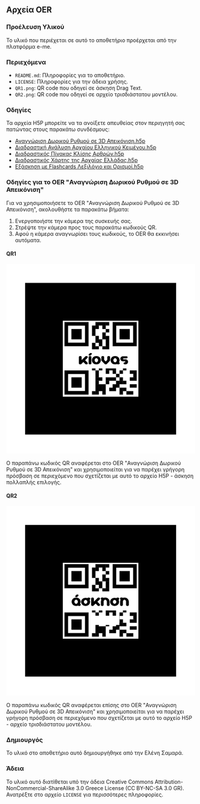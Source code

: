 ## Αρχεία OER

### Προέλευση Υλικού
Το υλικό που περιέχεται σε αυτό το αποθετήριο προέρχεται από την πλατφόρμα e-me.

### Περιεχόμενα
- `README.md`: Πληροφορίες για το αποθετήριο.
- `LICENSE`: Πληροφορίες για την άδεια χρήσης.
- `QR1.png`: QR code που οδηγεί σε άσκηση Drag Text.
- `QR2.png`: QR code που οδηγεί σε αρχείο τρισδιάστατου μοντέλου.

### Οδηγίες
Τα αρχεία H5P μπορείτε να τα ανοίξετε απευθείας στον περιηγητή σας πατώντας στους παρακάτω συνδέσμους:

- [Αναγνώριση Δωρικού Ρυθμού σε 3D Απεικόνιση.h5p](https://content.e-me.edu.gr/wp-admin/admin-ajax.php?action=h5p_embed&id=1396886)
- [Διαδραστική Ανάλυση Αρχαίου Ελληνικού Κειμένου.h5p](https://content.e-me.edu.gr/wp-admin/admin-ajax.php?action=h5p_embed&id=1396882)
- [Διαδραστικός Πίνακας Κλίσης Αρθρών.h5p](https://content.e-me.edu.gr/wp-admin/admin-ajax.php?action=h5p_embed&id=1396879)
- [Διαδραστικός Χάρτης της Αρχαίας Ελλάδας.h5p](https://content.e-me.edu.gr/wp-admin/admin-ajax.php?action=h5p_embed&id=1396885)
- [Εξάσκηση με Flashcards Λεξιλόγιο και Ορισμοί.h5p](https://content.e-me.edu.gr/wp-admin/admin-ajax.php?action=h5p_embed&id=1396888)

### Οδηγίες για το OER "Αναγνώριση Δωρικού Ρυθμού σε 3D Απεικόνιση"
Για να χρησιμοποιήσετε το OER "Αναγνώριση Δωρικού Ρυθμού σε 3D Απεικόνιση", ακολουθήστε τα παρακάτω βήματα:

1. Ενεργοποιήστε την κάμερα της συσκευής σας.
2. Στρέψτε την κάμερα προς τους παρακάτω κωδικούς QR.
3. Αφού η κάμερα αναγνωρίσει τους κωδικούς, το OER θα εκκινήσει αυτόματα.

#### QR1
![QR1](QR1.png)

Ο παραπάνω κωδικός QR αναφέρεται στο OER "Αναγνώριση Δωρικού Ρυθμού σε 3D Απεικόνιση" και χρησιμοποιείται για να παρέχει γρήγορη πρόσβαση σε περιεχόμενο που σχετίζεται με αυτό το αρχείο H5P - άσκηση πολλαπλής επιλογής.

#### QR2
![QR2](QR2.png)

Ο παραπάνω κωδικός QR αναφέρεται επίσης στο OER "Αναγνώριση Δωρικού Ρυθμού σε 3D Απεικόνιση" και χρησιμοποιείται για να παρέχει γρήγορη πρόσβαση σε περιεχόμενο που σχετίζεται με αυτό το αρχείο H5P - αρχείο τρισδιάστατου μοντέλου.

### Δημιουργός
Το υλικό στο αποθετήριο αυτό δημιουργήθηκε από την Ελένη Σαμαρά.

### Άδεια
Το υλικό αυτό διατίθεται υπό την άδεια Creative Commons Attribution-NonCommercial-ShareAlike 3.0 Greece License (CC BY-NC-SA 3.0 GR). Ανατρέξτε στο αρχείο `LICENSE` για περισσότερες πληροφορίες.

